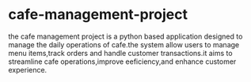 # cafe-management-project
the cafe management project is a python based application designed to manage the daily operations of cafe.the system allow users to manage menu items,track orders and handle customer transactions.it aims to streamline cafe operations,improve eeficiency,and enhance customer experience.
